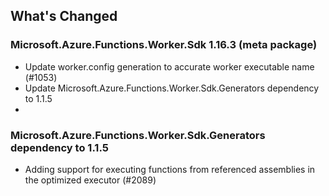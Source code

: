 ## What's Changed

<!-- Please add your release notes in the following format:
- My change description (#PR/#issue)
-->
### Microsoft.Azure.Functions.Worker.Sdk 1.16.3 (meta package)

- Update worker.config generation to accurate worker executable name (#1053)
- Update Microsoft.Azure.Functions.Worker.Sdk.Generators dependency to 1.1.5
- 
### Microsoft.Azure.Functions.Worker.Sdk.Generators dependency to 1.1.5

- Adding support for executing functions from referenced assemblies in the optimized executor (#2089)
